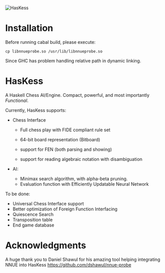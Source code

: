 ![HasKess](https://repository-images.githubusercontent.com/490344003/fd08bb91-7c93-4f8d-b1b0-9e69121aeb93)

# Installation
Before running cabal build, please execute:

`cp libnnueprobe.so /usr/lib/libnnueprobe.so`

Since GHC has problem handling relative path in dynamic linking.

# HasKess
 A Haskell Chess AI/Engine. Compact, powerful,  and most importantly *Functional*.

Currently, HasKess supports:

- Chess Interface

  - Full chess play with FIDE compliant rule set
  - 64-bit board representation (Bitboard)

  - support for FEN (both parsing and showing)

  - support for reading algebraic notation with disambiguation

- AI:

  - Minimax search algorithm, with alpha-beta pruning.
  - Evaluation function with Efficiently Updatable Neural Network

To be done:
- Universal Chess Interface support
- Better optimization of Foreign Function Interfacing
- Quiescence Search
- Transposition table
- End game database


# Acknowledgments
A huge thank you to Daniel Shawul for his amazing tool helping integrating NNUE into HasKess
https://github.com/dshawul/nnue-probe
